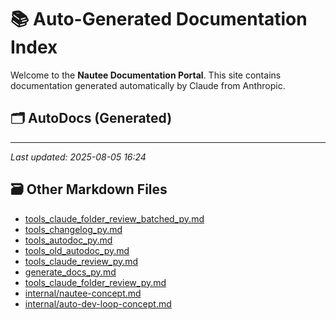 # 📚 Auto-Generated Documentation Index

Welcome to the **Nautee Documentation Portal**. This site contains documentation generated automatically by Claude from Anthropic.

## 🗂️ AutoDocs (Generated)


---

_Last updated: 2025-08-05 16:24_

## 🗃️ Other Markdown Files

- [tools_claude_folder_review_batched_py.md](tools_claude_folder_review_batched_py.md)
- [tools_changelog_py.md](tools_changelog_py.md)
- [tools_autodoc_py.md](tools_autodoc_py.md)
- [tools_old_autodoc_py.md](tools_old_autodoc_py.md)
- [tools_claude_review_py.md](tools_claude_review_py.md)
- [generate_docs_py.md](generate_docs_py.md)
- [tools_claude_folder_review_py.md](tools_claude_folder_review_py.md)
- [internal/nautee-concept.md](internal/nautee-concept.md)
- [internal/auto-dev-loop-concept.md](internal/auto-dev-loop-concept.md)
